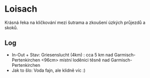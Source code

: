 # Loisach

Krásná řeka na kličkování mezi šutrama a zkoušení úzkých průjezdů a skoků.

## Log

* In-Out + Stav: Griesenslucht (4km) : cca 5 km nad Garmisch-Pertenkirchen <96cm> místní loděnici těsně nad Garmisch-Pertenkirchen
* Jak to šlo: Voda fajn, ale klidně víc :)
